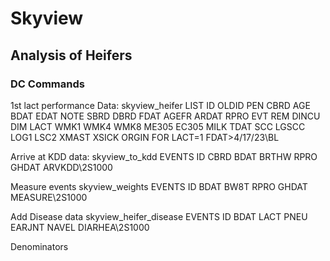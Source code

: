 # Skyview

## Analysis of Heifers 

### DC Commands

1st lact performance Data:
skyview_heifer
LIST ID OLDID PEN CBRD AGE BDAT EDAT NOTE SBRD DBRD FDAT AGEFR ARDAT RPRO EVT REM DINCU DIM LACT WMK1 WMK4 WMK8 ME305 EC305 MILK TDAT SCC LGSCC LOG1 LSC2 XMAST XSICK ORGIN FOR LACT=1 FDAT>4/17/23\BL


Arrive at KDD data:
skyview_to_kdd
EVENTS ID CBRD BDAT BRTHW RPRO GHDAT ARVKDD\2S1000


Measure events
skyview_weights
EVENTS ID BDAT  BW8T RPRO GHDAT MEASURE\2S1000

Add Disease data
skyview_heifer_disease
EVENTS ID BDAT LACT PNEU EARJNT NAVEL DIARHEA\2S1000

Denominators
